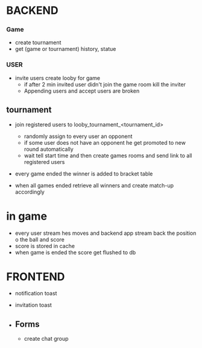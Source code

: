 # BACKEND

### Game
- create tournament
- get (game or tournament) history, statue

### USER 
* invite users create looby for game 
   - if after 2 min invited user didn't join the game room kill the inviter
   - Appending users and accept users are broken

## tournament 
- join registered users to looby_tournament_<tournament_id>
   - randomly assign to every user an opponent
   - if some user does not have an opponent he get promoted to new round automatically
   - wait tell start time and then create games rooms and send link to all registered users

- every game ended the winner is added to bracket table
- when all games ended retrieve all winners and create match-up accordingly

# in game
 - every user stream hes moves and backend app stream back the position o the ball and score
 - score is stored in cache
 - when game is ended the score get flushed to db

# FRONTEND
- notification toast
- invitation toast

- ## Forms
    - create chat group
